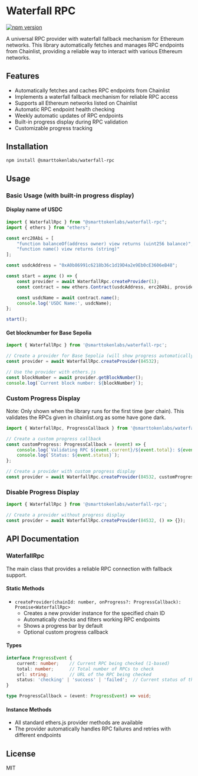 # Waterfall RPC

[![npm version](https://badge.fury.io/js/%40smarttokenlabs%2Fwaterfall-rpc.svg)](https://badge.fury.io/js/%40smarttokenlabs%2Fwaterfall-rpc)

A universal RPC provider with waterfall fallback mechanism for Ethereum networks. This library automatically fetches and manages RPC endpoints from Chainlist, providing a reliable way to interact with various Ethereum networks.

## Features

- Automatically fetches and caches RPC endpoints from Chainlist
- Implements a waterfall fallback mechanism for reliable RPC access
- Supports all Ethereum networks listed on Chainlist
- Automatic RPC endpoint health checking
- Weekly automatic updates of RPC endpoints
- Built-in progress display during RPC validation
- Customizable progress tracking

## Installation

```bash
npm install @smarttokenlabs/waterfall-rpc
```

## Usage

### Basic Usage (with built-in progress display)

#### Display name of USDC

```typescript
import { WaterfallRpc } from "@smarttokenlabs/waterfall-rpc";
import { ethers } from "ethers";

const erc20Abi = [
    "function balanceOf(address owner) view returns (uint256 balance)",
    "function name() view returns (string)"
];

const usdcAddress = "0xA0b86991c6218b36c1d19D4a2e9Eb0cE3606eB48";

const start = async () => {
    const provider = await WaterfallRpc.createProvider(1);
    const contract = new ethers.Contract(usdcAddress, erc20Abi, provider);

    const usdcName = await contract.name();
    console.log('USDC Name:', usdcName);
};

start();
```

#### Get blocknumber for Base Sepolia

```typescript
import { WaterfallRpc } from '@smarttokenlabs/waterfall-rpc';

// Create a provider for Base Sepolia (will show progress automatically)
const provider = await WaterfallRpc.createProvider(84532);

// Use the provider with ethers.js
const blockNumber = await provider.getBlockNumber();
console.log(`Current block number: ${blockNumber}`);
```

### Custom Progress Display

Note: Only shown when the library runs for the first time (per chain). This validates the RPCs given in chainlist.org as some have gone dark.

```typescript
import { WaterfallRpc, ProgressCallback } from '@smarttokenlabs/waterfall-rpc';

// Create a custom progress callback
const customProgress: ProgressCallback = (event) => {
    console.log(`Validating RPC ${event.current}/${event.total}: ${event.url}`);
    console.log(`Status: ${event.status}`);
};

// Create a provider with custom progress display
const provider = await WaterfallRpc.createProvider(84532, customProgress);
```

### Disable Progress Display

```typescript
import { WaterfallRpc } from '@smarttokenlabs/waterfall-rpc';

// Create a provider without progress display
const provider = await WaterfallRpc.createProvider(84532, () => {});
```

## API Documentation

### WaterfallRpc

The main class that provides a reliable RPC connection with fallback support.

#### Static Methods

- `createProvider(chainId: number, onProgress?: ProgressCallback): Promise<WaterfallRpc>`
  - Creates a new provider instance for the specified chain ID
  - Automatically checks and filters working RPC endpoints
  - Shows a progress bar by default
  - Optional custom progress callback

#### Types

```typescript
interface ProgressEvent {
    current: number;    // Current RPC being checked (1-based)
    total: number;      // Total number of RPCs to check
    url: string;        // URL of the RPC being checked
    status: 'checking' | 'success' | 'failed';  // Current status of the check
}

type ProgressCallback = (event: ProgressEvent) => void;
```

#### Instance Methods

- All standard ethers.js provider methods are available
- The provider automatically handles RPC failures and retries with different endpoints

## License

MIT
